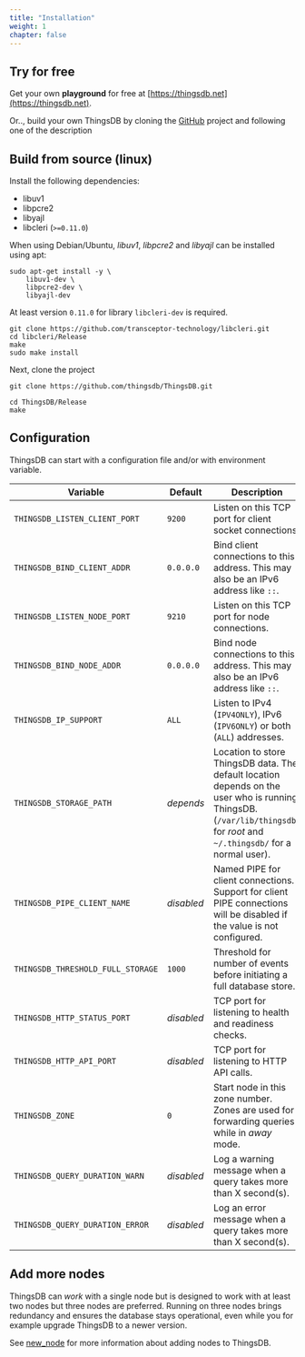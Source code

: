 ```yaml
---
title: "Installation"
weight: 1
chapter: false
---
```


## Try for free

Get your own **playground** for free at [https://thingsdb.net](https://thingsdb.net).

Or.., build your own ThingsDB by cloning the [GitHub](https://github.com/thingsdb/ThingsDB) project and following one of the description


## Build from source (linux)

Install the following dependencies:

 - libuv1
 - libpcre2
 - libyajl
 - libcleri (`>=0.11.0`)

When using Debian/Ubuntu, *libuv1*, *libpcre2* and *libyajl* can be installed using apt:
```
sudo apt-get install -y \
    libuv1-dev \
    libpcre2-dev \
    libyajl-dev
```

At least version `0.11.0` for library `libcleri-dev` is required.

```
git clone https://github.com/transceptor-technology/libcleri.git
cd libcleri/Release
make
sudo make install
```

Next, clone the project
```
git clone https://github.com/thingsdb/ThingsDB.git
```

```
cd ThingsDB/Release
make
```

## Configuration

ThingsDB can start with a configuration file and/or with environment variable.

Variable | Default | Description
-------- | ------- | -----------
`THINGSDB_LISTEN_CLIENT_PORT` | `9200` | Listen on this TCP port for client socket connections.
`THINGSDB_BIND_CLIENT_ADDR` | `0.0.0.0` | Bind client connections to this address. This may also be an IPv6 address like `::`.
`THINGSDB_LISTEN_NODE_PORT` | `9210` | Listen on this TCP port for node connections.
`THINGSDB_BIND_NODE_ADDR` | `0.0.0.0` | Bind node connections to this address. This may also be an IPv6 address like `::`.
`THINGSDB_IP_SUPPORT` | `ALL` | Listen to IPv4 (`IPV4ONLY`), IPv6 (`IPV6ONLY`) or both (`ALL`) addresses.
`THINGSDB_STORAGE_PATH` | *depends* | Location to store ThingsDB data. The default location depends on the user who is running ThingsDB. (`/var/lib/thingsdb/` for *root* and `~/.thingsdb/` for a normal user).
`THINGSDB_PIPE_CLIENT_NAME` | *disabled* | Named PIPE for client connections. Support for client PIPE connections will be disabled if the value is not configured.
`THINGSDB_THRESHOLD_FULL_STORAGE` | `1000` | Threshold for number of events before initiating a full database store.
`THINGSDB_HTTP_STATUS_PORT` | *disabled* | TCP port for listening to health and readiness checks.
`THINGSDB_HTTP_API_PORT` | *disabled* | TCP port for listening to HTTP API calls.
`THINGSDB_ZONE` | `0` | Start node in this zone number. Zones are used for forwarding queries while in *away* mode.
`THINGSDB_QUERY_DURATION_WARN` | *disabled* | Log a warning message when a query takes more than X second(s).
`THINGSDB_QUERY_DURATION_ERROR` | *disabled* | Log an error message when a query takes more than X second(s).


## Add more nodes

ThingsDB can *work* with a single node but is designed to work with at least two nodes but three nodes are preferred.
Running on three nodes brings redundancy and ensures the database stays operational, even while you for example upgrade ThingsDB to a newer version.

See [new_node](../thingsdb-api/new_node) for more information about adding nodes to ThingsDB.

